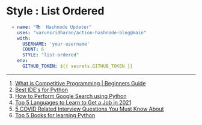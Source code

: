 # Style : List Ordered

```yaml
  - name: "📚  Hashnode Updater"
    uses: "varunsridharan/action-hashnode-blog@main"
    with:
      USERNAME: 'your-username'
      COUNT: 6
      STYLE: "list-ordered"
    env:
      GITHUB_TOKEN: ${{ secrets.GITHUB_TOKEN }}
```

---

<!-- HASHNODE_BLOG:START -->
1. [What is Competitive Programming | Beginners Guide](https://ayushi7rawat.hashnode.dev/what-is-competitive-programming-or-beginners-guide-ckok68rut0191gts158dnara3)
1. [Best IDE's for Python](https://ayushi7rawat.hashnode.dev/best-ides-for-python-ckodsax420doxeps11p2t9nn6)
1. [How to Perform Google Search using Python](https://ayushi7rawat.hashnode.dev/how-to-perform-google-search-using-python-cko9hi3we01hlgws1dsbsc80d)
1. [Top 5 Languages to Learn to Get a Job in 2021](https://ayushi7rawat.hashnode.dev/top-5-languages-to-learn-to-get-a-job-in-2021-cko5akwg005d083s12amfhu9z)
1. [5 COVID Related Interview Questions You Must Know About](https://ayushi7rawat.hashnode.dev/5-covid-related-interview-questions-you-must-know-about-cko3rsyld06o7els13pj7d7r0)
1. [Top 5 Books for learning Python](https://ayushi7rawat.hashnode.dev/top-5-books-for-learning-python-ckny5kj8d0ch2g1s1budvc8ey)
<!-- HASHNODE_BLOG:END -->